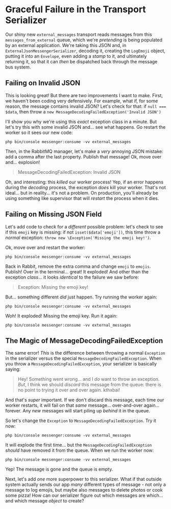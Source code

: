 # Graceful Failure in the Transport Serializer

Our shiny new `external_messages` transport reads messages from this
`messages_from_external` queue, which we're *pretending* is being populated by
an external application. We're taking this JSON and, in
`ExternalJsonMessengerSerializer`, decoding it, creating the `LogEmoji` object,
putting it into an `Envelope`, even adding a *stamp* to it, and ultimately
returning it, so that it can *then* be dispatched back through the message bus system.

## Failing on Invalid JSON

This is looking great! But there are two improvements I want to make. First, we
haven't been coding very defensively. For example, what if, for some reason,
the message contains invalid JSON? Let's check for that: if `null === $data`, then
throw a `new MessageDecodingFailedException('Invalid JSON')`

I'll show you why we're using this *exact* exception class in a minute. But let's
try this with some invalid JSON and... see what happens. Go restart the worker
so it sees our new code:

```terminal-silent
php bin/console messenger:consume -vv external_messages
```

Then, in the RabbitMQ manager, let's make a *very* annoying JSON mistake: add a
comma after the last property. Publish that message! Ok, move over and... explosion!

> MessageDecodingFailedException: Invalid JSON

Oh, and interesting: this *killed* our worker process! Yep, if an error happens
during the *decoding* process, the exception *does* kill your worker. That's not
ideal... but in reality... it's not a problem. On production, you'll already be
using something like supervisor that will *restart* the process when it dies.

## Failing on Missing JSON Field

Let's add code to check for a *different* possible problem: let's check to
see if this `emoji` key is missing: if not `isset($data['emoji'])`, this time
throw a *normal* exception: `throw new \Exception('Missing the emoji key!')`.

Ok, move over and restart the worker:

```terminal-silent
php bin/console messenger:consume -vv external_messages
```

Back in Rabbit, remove the extra comma and change `emoji` to `emojis`. Publish!
Over in the terminal... great! It exploded! And other than the exception
*class*... it looks *identical* to the failure we saw before:

> Exception: Missing the emoji key!

But... something different *did* just happen. Try running the worker again:

```terminal-silent
php bin/console messenger:consume -vv external_messages
```

Woh! It exploded! Missing the emoji key. Run it again:

```terminal-silent
php bin/console messenger:consume -vv external_messages
```

## The Magic of MessageDecodingFailedException

The same error! *This* is the difference between throwing a normal
`Exception` in the serializer versus the special `MessageDecodingFailedException`.
When you throw a `MessageDecodingFailedException`, your serializer is basically
saying:

> Hey! Something went wrong... and I *do* want to throw an exception. *But*,
> I think we should *discard* this message from the queue: there is no point
> to trying it over and over again. kthxbai!

And that's *super* important. If we don't discard this message, each time our
worker restarts, it will fail on that *same* message... over-and-over again...
forever. Any *new* messages will start piling up *behind* it in the queue.

So let's change the `Exception` to `MessageDecodingFailedException`. Try it now:

```terminal-silent
php bin/console messenger:consume -vv external_messages
```

It will explode the first time... but the `MessageDecodingFailedException` *should*
have removed it from the queue. When we run the worker now:

```terminal-silent
php bin/console messenger:consume -vv external_messages
```

Yep! The message is gone and the queue is empty.

Next, let's add *one* more superpower to this serializer. What if that outside
system actually sends our app *many* different types of message - not only a
message to log emojis, but maybe also messages to delete photos or cook some
pizza! How can our serializer figure out which messages are which... and which
message *object* to create?

